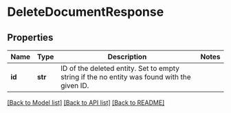 # DeleteDocumentResponse

## Properties
Name | Type | Description | Notes
------------ | ------------- | ------------- | -------------
**id** | **str** | ID of the deleted entity. Set to empty string if the no entity was found with the given ID. | 

[[Back to Model list]](../README.md#documentation-for-models) [[Back to API list]](../README.md#documentation-for-api-endpoints) [[Back to README]](../README.md)

